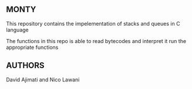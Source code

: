 ## MONTY
This repository contains the impelementation of stacks and queues in C language

The functions in this repo is able to read bytecodes and interpret it run the appropriate functions

## AUTHORS
David Ajimati and 
Nico Lawani
